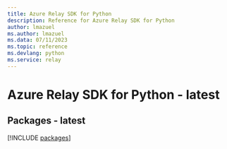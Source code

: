 ```yaml
---
title: Azure Relay SDK for Python
description: Reference for Azure Relay SDK for Python
author: lmazuel
ms.author: lmazuel
ms.data: 07/11/2023
ms.topic: reference
ms.devlang: python
ms.service: relay
---
```

# Azure Relay SDK for Python - latest
## Packages - latest
[!INCLUDE [packages](relay-index.md)]